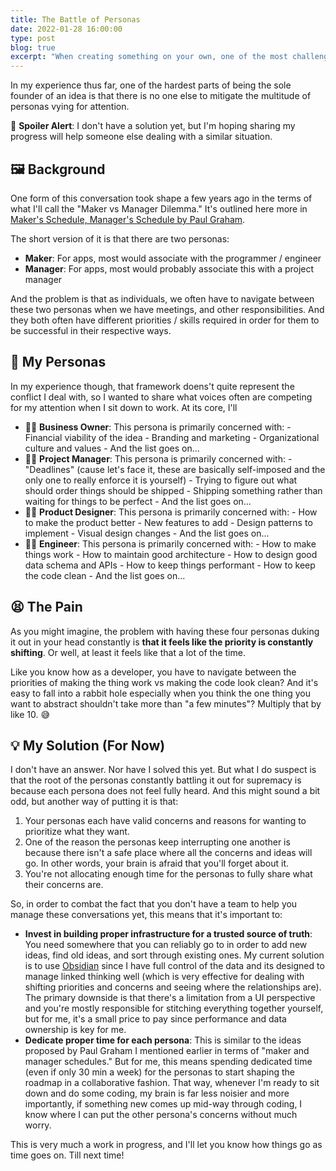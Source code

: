 ```yaml
---
title: The Battle of Personas
date: 2022-01-28 16:00:00
type: post
blog: true
excerpt: "When creating something on your own, one of the most challenging aspects I've found is the number of personas competing for your attention."
---
```


In my experience thus far, one of the hardest parts of being the sole founder of an idea is that there is no one else to mitigate the multitude of personas vying for attention.

👀 **Spoiler Alert**: I don't have a solution yet, but I'm hoping sharing my progress will help someone else dealing with a similar situation.

## 🖼️ Background

One form of this conversation took shape a few years ago in the terms of what I'll call the "Maker vs Manager Dilemma." It's outlined here more in [Maker's Schedule, Manager's Schedule by Paul Graham](http://www.paulgraham.com/makersschedule.html).

The short version of it is that there are two personas:

- **Maker**: For apps, most would associate with the programmer / engineer
- **Manager**: For apps, most would probably associate this with a project manager

And the problem is that as individuals, we often have to navigate between these two personas when we have meetings, and other responsibilities. And they both often have different priorities / skills required in order for them to be successful in their respective ways.

## 👥 My Personas

In my experience though, that framework doens't quite represent the conflict I deal with, so I wanted to share what voices often are competing for my attention when I sit down to work. At its core, I'll

- 🤵‍♀️ **Business Owner**: This persona is primarily concerned with: - Financial viability of the idea - Branding and marketing - Organizational culture and values - And the list goes on...
- 🧑‍🏫 **Project Manager**: This persona is primarily concerned with: - "Deadlines" (cause let's face it, these are basically self-imposed and the only one to really enforce it is yourself) - Trying to figure out what should order things should be shipped - Shipping something rather than waiting for things to be perfect - And the list goes on...
- 🧑‍🎨 **Product Designer**: This persona is primarily concerned with: - How to make the product better - New features to add - Design patterns to implement - Visual design changes - And the list goes on...
- 👩‍💻 **Engineer**: This persona is primarily concerned with: - How to make things work - How to maintain good architecture - How to design good data schema and APIs - How to keep things performant - How to keep the code clean - And the list goes on...

## 😫 The Pain

As you might imagine, the problem with having these four personas duking it out in your head constantly is **that it feels like the priority is constantly shifting**. Or well, at least it feels like that a lot of the time.

Like you know how as a developer, you have to navigate between the priorities of making the thing work vs making the code look clean? And it's easy to fall into a rabbit hole especially when you think the one thing you want to abstract shouldn't take more than "a few minutes"? Multiply that by like 10. 😅

## 💡 My Solution (For Now)

I don't have an answer. Nor have I solved this yet. But what I do suspect is that the root of the personas constantly battling it out for supremacy is because each persona does not feel fully heard. And this might sound a bit odd, but another way of putting it is that:

1. Your personas each have valid concerns and reasons for wanting to prioritize what they want.
2. One of the reason the personas keep interrupting one another is because there isn't a safe place where all the concerns and ideas will go. In other words, your brain is afraid that you'll forget about it.
3. You're not allocating enough time for the personas to fully share what their concerns are.

So, in order to combat the fact that you don't have a team to help you manage these conversations yet, this means that it's important to:

- **Invest in building proper infrastructure for a trusted source of truth**: You need somewhere that you can reliably go to in order to add new ideas, find old ideas, and sort through existing ones. My current solution is to use [Obsidian](https://obsidian.md/) since I have full control of the data and its designed to manage linked thinking well (which is very effective for dealing with shifting priorities and concerns and seeing where the relationships are). The primary downside is that there's a limitation from a UI perspective and you're mostly responsible for stitching everything together yourself, but for me, it's a small price to pay since performance and data ownership is key for me.
- **Dedicate proper time for each persona**: This is similar to the ideas proposed by Paul Graham I mentioned earlier in terms of "maker and manager schedules." But for me, this means spending dedicated time (even if only 30 min a week) for the personas to start shaping the roadmap in a collaborative fashion. That way, whenever I'm ready to sit down and do some coding, my brain is far less noisier and more importantly, if something new comes up mid-way through coding, I know where I can put the other persona's concerns without much worry.

This is very much a work in progress, and I'll let you know how things go as time goes on. Till next time!
